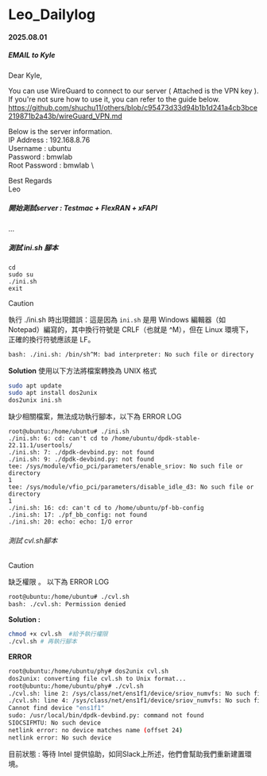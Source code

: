 # Leo_Dailylog

#### 2025.08.01

##### EMAIL to Kyle

Dear Kyle,

You can use WireGuard to connect to our server ( Attached is the VPN key ). If you're not sure how to use it, you can refer to the guide below.\
https://github.com/shuchu11/others/blob/c95473d33d94b1b1d241a4cb3bce219871b2a43b/wireGuard_VPN.md 

Below is the server information.\
      IP Address : 192.168.8.76\
      Username : ubuntu\
      Password : bmwlab\
      Root Password : bmwlab    \


Best Regards\
Leo





##### 開始測試server : Testmac + FlexRAN + xFAPI
...
##### 測試 ini.sh 腳本
```
cd
sudo su 
./ini.sh
exit
```
> [!Caution]
> 執行 ./ini.sh 時出現錯誤：這是因為 `ini.sh` 是用 Windows 編輯器（如 Notepad）編寫的，其中換行符號是 CRLF（也就是 ^M），但在 Linux 環境下，正確的換行符號應該是 LF。
> ```bash
> bash: ./ini.sh: /bin/sh^M: bad interpreter: No such file or directory
> ```
> 
> **Solution** 使用以下方法將檔案轉換為 UNIX 格式
> ```bash
> sudo apt update
> sudo apt install dos2unix
> dos2unix ini.sh
> ```

缺少相關檔案，無法成功執行腳本，以下為 ERROR LOG
```
root@ubuntu:/home/ubuntu# ./ini.sh
./ini.sh: 6: cd: can't cd to /home/ubuntu/dpdk-stable-22.11.1/usertools/
./ini.sh: 7: ./dpdk-devbind.py: not found
./ini.sh: 9: ./dpdk-devbind.py: not found
tee: /sys/module/vfio_pci/parameters/enable_sriov: No such file or directory
1
tee: /sys/module/vfio_pci/parameters/disable_idle_d3: No such file or directory
1
./ini.sh: 16: cd: can't cd to /home/ubuntu/pf-bb-config
./ini.sh: 17: ./pf_bb_config: not found
./ini.sh: 20: echo: echo: I/O error
```

###### 測試 cvl.sh腳本

> [!Caution]
> 缺乏權限 。 以下為 ERROR LOG
> ```bash
> root@ubuntu:/home/ubuntu# ./cvl.sh
> bash: ./cvl.sh: Permission denied
> ```
> **Solution :**
> ```bash
> chmod +x cvl.sh  #給予執行權限
> ./cvl.sh # 再執行腳本
> ```
>
> **ERROR**
> ```bash
> root@ubuntu:/home/ubuntu/phy# dos2unix cvl.sh
> dos2unix: converting file cvl.sh to Unix format...
> root@ubuntu:/home/ubuntu/phy# ./cvl.sh
> ./cvl.sh: line 2: /sys/class/net/ens1f1/device/sriov_numvfs: No such file or directory
> ./cvl.sh: line 4: /sys/class/net/ens1f1/device/sriov_numvfs: No such file or directory
> Cannot find device "ens1f1"
> sudo: /usr/local/bin/dpdk-devbind.py: command not found
> SIOCSIFMTU: No such device
> netlink error: no device matches name (offset 24)
> netlink error: No such device
> ```

目前狀態 : 等待 Intel 提供協助，如同Slack上所述，他們會幫助我們重新建置環境。

